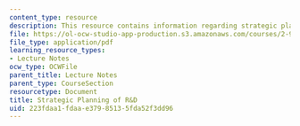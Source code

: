 ```yaml
---
content_type: resource
description: This resource contains information regarding strategic planning of R&D.
file: https://ol-ocw-studio-app-production.s3.amazonaws.com/courses/2-96-management-in-engineering-fall-2012/223fdaa1fdaae37985135fda52f3dd96_MIT2_96F12_lec20.pdf
file_type: application/pdf
learning_resource_types:
- Lecture Notes
ocw_type: OCWFile
parent_title: Lecture Notes
parent_type: CourseSection
resourcetype: Document
title: Strategic Planning of R&D
uid: 223fdaa1-fdaa-e379-8513-5fda52f3dd96
---
```

